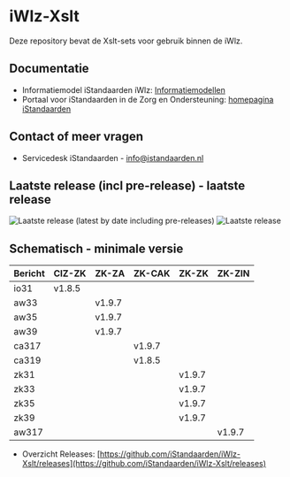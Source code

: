 # iWlz-Xslt
Deze repository bevat de Xslt-sets voor gebruik binnen de iWlz. 

## Documentatie
* Informatiemodel iStandaarden iWlz: [Informatiemodellen](https://informatiemodellen.istandaarden.nl)
* Portaal voor iStandaarden in de Zorg en Ondersteuning: [homepagina iStandaarden](https://www.istandaarden.nl)

## Contact of meer vragen
* Servicedesk iStandaarden - [info@istandaarden.nl](mailto:info@istandaarden.nl)

## Laatste release (incl pre-release) - laatste release
![Laatste release (latest by date including pre-releases)](https://img.shields.io/github/v/release/iStandaarden/iWlz-Xslt?include_prereleases&style=flat-square)
 ![Laatste release](https://img.shields.io/github/v/release/iStandaarden/iWlz-Xslt?style=flat-square)

## Schematisch - minimale versie
Bericht | CIZ-ZK | ZK-ZA | ZK-CAK | ZK-ZK | ZK-ZIN
-------|---------|-------|-------|------|------
io31  | v1.8.5 ||||
aw33  || v1.9.7 |||
aw35  || v1.9.7 |||
aw39  || v1.9.7 |||
ca317 ||| v1.9.7 ||
ca319 ||| v1.8.5 ||
zk31  |||| v1.9.7 |
zk33  |||| v1.9.7 |
zk35  |||| v1.9.7 |
zk39  |||| v1.9.7 |
aw317 ||||| v1.9.7 


* Overzicht Releases: [https://github.com/iStandaarden/iWlz-Xslt/releases](https://github.com/iStandaarden/iWlz-Xslt/releases)


